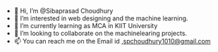 - 👋 Hi, I’m @Sibaprasad Choudhury
- 👀 I’m interested in web designing and the machine learning.
- 🌱 I’m currently learning as MCA in KIIT University
- 💞️ I’m looking to collaborate on the machinelearing projects.
- 📫 You can reach me on the Email id ,spchoudhury1010@gmail.com

<!---
Siba1010/Siba1010 is a ✨ special ✨ repository because its `README.md` (this file) appears on your GitHub profile.
You can click the Preview link to take a look at your changes.
--->
